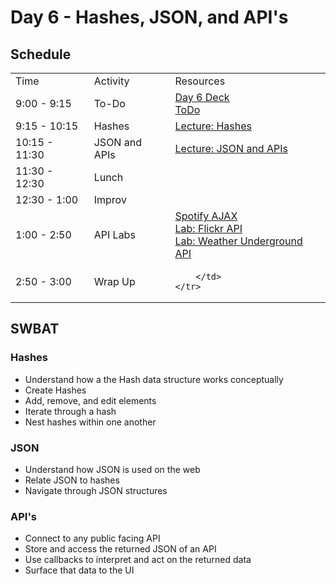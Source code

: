 # Day 6 - Hashes, JSON, and API's

## Schedule

<table>
    <tr>
        <td>Time</td>
        <td>Activity</td>
        <td>Resources</td>
    </tr>
    <tr>
        <td>9:00 - 9:15</td>
        <td> To-Do</td>
        <td>
            <a href="https://drive.google.com/open?id=1L1h6VZOiTxb6HAmQQWJk205COyB2tbiqAF-2vbmy0_s&authuser=0">Day 6 Deck</a>
            <br>
            <a href="#">ToDo</a>
        </td>
    </tr>
    <tr>
        <td>9:15 - 10:15</td>
        <td>Hashes</td>
        <td>
            <a href="lectures/hashes/LECTURE.md">Lecture: Hashes</a>
        </td>
    </tr>
    <tr>
        <td>10:15 - 11:30</td>
        <td>JSON and APIs</td>
        <td>
            <a href="lectures/apis/">Lecture: JSON and APIs</a>
        </td>
    </tr>
    <tr>
        <td>11:30 - 12:30</td>
        <td> Lunch </td>
        <td>
        </td>
    </tr>
    <tr>
        <td>12:30 - 1:00</td>
        <td> Improv </td>
        <td>
        </td>
    </tr>
    <tr>
        <td>1:00 - 2:50</td>
        <td> API Labs </td>
        <td>
            <a href="https://github.com/learn-co-curriculum/Fe-Js-Spotify-Api-Ajax">Spotify AJAX</a></br>
            <a href="https://github.com/learn-co-curriculum/Fe-Flickr-Image-Search">Lab: Flickr API</a></br>
            <a href="https://github.com/learn-co-curriculum/Js-Weather-Api-Ajax">Lab: Weather Underground API</a></br>
        </td>
    </tr>
    <tr>
        <td>2:50 - 3:00</td>
        <td> Wrap Up </td>
        <td>
            
        </td>
    </tr>
</table>

## SWBAT

### Hashes

+ Understand how a the Hash data structure works conceptually
+ Create Hashes
+ Add, remove, and edit elements
+ Iterate through a hash
+ Nest hashes within one another

### JSON

+ Understand how JSON is used on the web
+ Relate JSON to hashes
+ Navigate through JSON structures

### API's

+ Connect to any public facing API
+ Store and access the returned JSON of an API
+ Use callbacks to interpret and act on the returned data 
+ Surface that data to the UI
